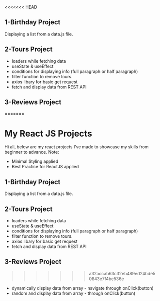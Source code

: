 <<<<<<< HEAD
## 1-Birthday Project

Displaying a list from a data.js file.

## 2-Tours Project

- loaders while fetching data
- useState & useEffect
- conditions for displaying info (full paragraph or half paragraph)
- filter function to remove tours.
- axios libary for basic get request
- fetch and display data from REST API

## 3-Reviews Project

=======
# My React JS Projects
Hi all, below are my react projects I've made to showcase my skills from beginner to advance.
Note:
- Minimal Styling applied
- Best Practice for ReactJS applied

## 1-Birthday Project

Displaying a list from a data.js file.

## 2-Tours Project

- loaders while fetching data
- useState & useEffect
- conditions for displaying info (full paragraph or half paragraph)
- filter function to remove tours.
- axios libary for basic get request
- fetch and display data from REST API

## 3-Reviews Project

>>>>>>> a32accab63c32eb489ed24bde50843e7f4be536e
- dynamically display data from array - navigate through onClick(button)
- random and display data from array - through onClick(button)
